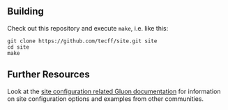 ## Building

Check out this repository and execute `make`, i.e. like this:

    git clone https://github.com/tecff/site.git site
    cd site
    make

## Further Resources

Look at the [site configuration related Gluon documentation](http://gluon.readthedocs.org/en/v2014.3.1/user/site.html)
for information on site configuration options and examples from other communities.
